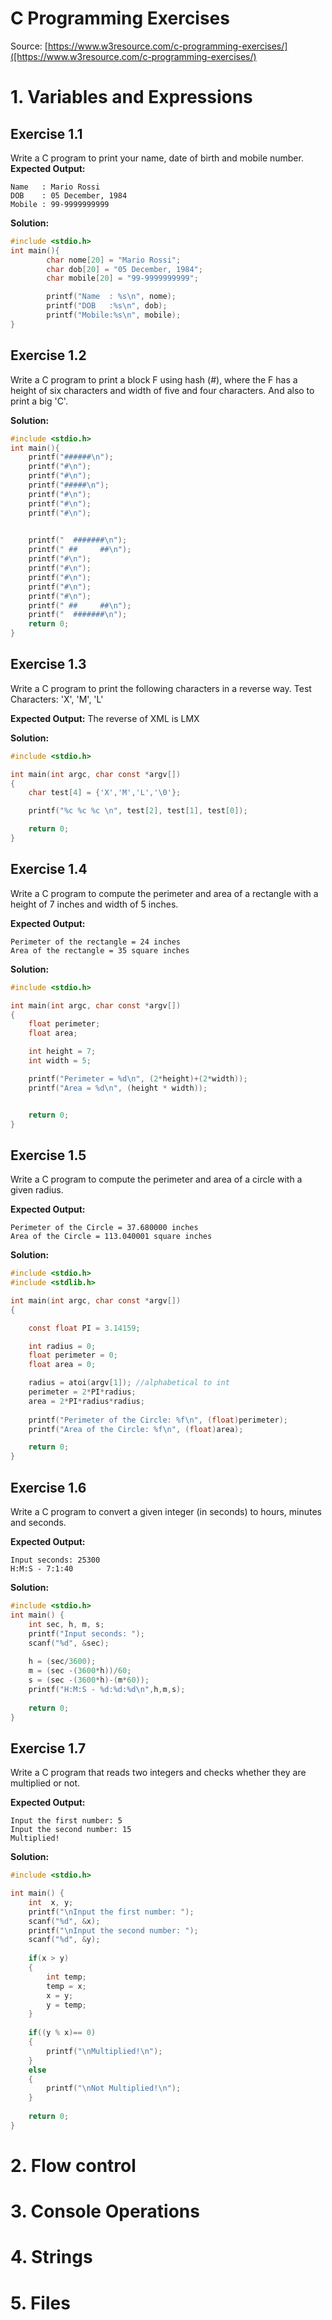 C Programming Exercises
============================

Source: [https://www.w3resource.com/c-programming-exercises/]([https://www.w3resource.com/c-programming-exercises/)


# 1. Variables and Expressions

## Exercise 1.1

Write a C program to print your name, date of birth and mobile number. 
**Expected Output:**
```
Name   : Mario Rossi
DOB    : 05 December, 1984  
Mobile : 99-9999999999
```
**Solution:**
```c
#include <stdio.h>
int main(){
		char nome[20] = "Mario Rossi";
		char dob[20] = "05 December, 1984";
		char mobile[20] = "99-9999999999";

		printf("Name  : %s\n", nome);
		printf("DOB   :%s\n", dob);
		printf("Mobile:%s\n", mobile);
}
```

## Exercise 1.2

Write a C program to print a block F using hash (#), where the F has a height of six characters and width of five and four characters. And also to print a big 'C'. 

**Solution:**
```c
#include <stdio.h>
int main(){
	printf("######\n");
	printf("#\n");
	printf("#\n");
	printf("#####\n");
	printf("#\n");
	printf("#\n");
	printf("#\n");
	

	printf("  #######\n");
	printf(" ##    	##\n");
	printf("#\n");
	printf("#\n");
	printf("#\n");
	printf("#\n");
	printf("#\n");
	printf(" ##    	##\n");
	printf("  #######\n");
	return 0;
}
```

## Exercise 1.3

Write a C program to print the following characters in a reverse way. 
Test Characters: 'X', 'M', 'L'

**Expected Output:**
The reverse of XML is LMX

**Solution:**
```c
#include <stdio.h>

int main(int argc, char const *argv[])
{
	char test[4] = {'X','M','L','\0'};

	printf("%c %c %c \n", test[2], test[1], test[0]);

	return 0;
}
```

## Exercise 1.4

Write a C program to compute the perimeter and area of a rectangle with a height of 7 inches and width of 5 inches. 

**Expected Output:**
```
Perimeter of the rectangle = 24 inches
Area of the rectangle = 35 square inches
```
**Solution:**
```c
#include <stdio.h>

int main(int argc, char const *argv[])
{
	float perimeter;
	float area;

	int height = 7;
	int width = 5;

	printf("Perimeter = %d\n", (2*height)+(2*width));
	printf("Area = %d\n", (height * width));


	return 0;
}
```


## Exercise 1.5

Write a C program to compute the perimeter and area of a circle with a given radius. 

**Expected Output:**
```
Perimeter of the Circle = 37.680000 inches
Area of the Circle = 113.040001 square inches
```
**Solution:**
```c
#include <stdio.h>
#include <stdlib.h>

int main(int argc, char const *argv[])
{

	const float PI = 3.14159; 

	int radius = 0;
	float perimeter = 0;
	float area = 0;

	radius = atoi(argv[1]); //alphabetical to int
	perimeter = 2*PI*radius;
	area = 2*PI*radius*radius;
	
	printf("Perimeter of the Circle: %f\n", (float)perimeter);
	printf("Area of the Circle: %f\n", (float)area);

	return 0;
}
```



## Exercise 1.6

Write a C program to convert a given integer (in seconds) to hours, minutes and seconds.

**Expected Output:**
```
Input seconds: 25300                                                   
H:M:S - 7:1:40
```
**Solution:**
```c
#include <stdio.h>
int main() {
	int sec, h, m, s;
	printf("Input seconds: ");
	scanf("%d", &sec);
	
	h = (sec/3600); 
	m = (sec -(3600*h))/60;
	s = (sec -(3600*h)-(m*60));
	printf("H:M:S - %d:%d:%d\n",h,m,s);
	
	return 0;
}
```

## Exercise 1.7

Write a C program that reads two integers and checks whether they are multiplied or not.

**Expected Output:**
```
Input the first number: 5                                              
Input the second number: 15
Multiplied!
```
**Solution:**
```c
#include <stdio.h>

int main() {
	int  x, y;
    printf("\nInput the first number: "); 
    scanf("%d", &x);
    printf("\nInput the second number: ");
    scanf("%d", &y);
  
    if(x > y) 
	{
		int temp;
		temp = x;
		x = y;
		y = temp;
	}
	
	if((y % x)== 0) 
	{
		printf("\nMultiplied!\n");
	} 
	else 
	{
		printf("\nNot Multiplied!\n");
	}
	
	return 0;
}
```

# 2. Flow control

# 3. Console Operations

# 4. Strings

# 5. Files


